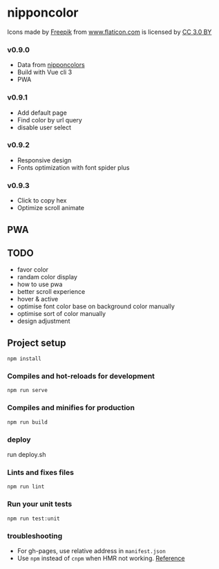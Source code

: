# nipponcolor
<!-- https://www.flaticon.com/packs/japan-21 -->
<div>Icons made by <a href="http://www.freepik.com" title="Freepik">Freepik</a> from <a href="https://www.flaticon.com/" title="Flaticon">www.flaticon.com</a> is licensed by <a href="http://creativecommons.org/licenses/by/3.0/" title="Creative Commons BY 3.0" target="_blank">CC 3.0 BY</a></div>

### v0.9.0
- Data from [nipponcolors](http://nipponcolors.com/)
- Build with Vue cli 3
- PWA 
### v0.9.1
- Add default page
- Find color by url query
- disable user select

### v0.9.2
- Responsive design
- Fonts optimization with font spider plus

### v0.9.3
- Click to copy hex
- Optimize scroll animate 

## PWA


## TODO
- favor color
- randam color display
- how to use pwa
- better scroll experience
- hover & active
- optimise font color base on background color manually
- optimise sort of color manually
- design adjustment 

## Project setup
```
npm install
```

### Compiles and hot-reloads for development
```
npm run serve
```

### Compiles and minifies for production
```
npm run build
```

### deploy
run deploy.sh

### Lints and fixes files
```
npm run lint
```

### Run your unit tests
```
npm run test:unit
```

### troubleshooting
- For gh-pages, use relative address in `manifest.json`
- Use `npm` instead of `cnpm` when HMR not working. [Reference](https://github.com/vuejs/vue-cli/issues/1559)